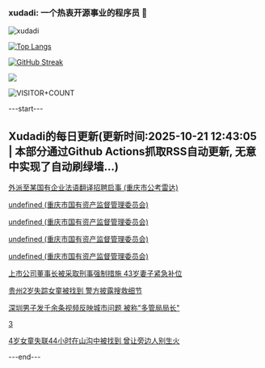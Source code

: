 ### xudadi: 一个热衷开源事业的程序员 👋

![xudadi](https://github-readme-stats-git-masterorgs-github-readme-stats-team.vercel.app/api?username=xudadi)

[![Top Langs](https://github-readme-stats.vercel.app/api/top-langs/?username=xudadi)](https://github.com/anuraghazra/github-readme-stats)

[![GitHub Streak](https://streak-stats.demolab.com?user=xudadi&locale=zh_Hans)](https://git.io/streak-stats)

![](https://raw.githubusercontent.com/xudadi/xudadi/main/assets/github-contribution-grid-snake.svg)

![VISITOR+COUNT](https://komarev.com/ghpvc/?username=xudadi&label=VISITOR+COUNT)


---start---

## Xudadi的每日更新(更新时间:2025-10-21 12:43:05 | 本部分通过Github Actions抓取RSS自动更新, 无意中实现了自动刷绿墙...)

[外派至某国有企业法语翻译招聘启事 (重庆市公考雷达)](https://www.gongkaoleida.com/article/2656053)

[undefined (重庆市国有资产监督管理委员会)](https://dadilab.github.io/feeds/all.xml)

[undefined (重庆市国有资产监督管理委员会)](https://dadilab.github.io/feeds/all.xml)

[undefined (重庆市国有资产监督管理委员会)](https://dadilab.github.io/feeds/all.xml)

[undefined (重庆市国有资产监督管理委员会)](https://dadilab.github.io/feeds/all.xml)

[上市公司董事长被采取刑事强制措施 43岁妻子紧急补位](https://m.163.com/news/article/KCBL5BM40512B07B.html)

[贵州2岁失踪女童被找到 警方披露搜救细节](https://m.163.com/news/article/KCB5S4KA051492T3.html)

[深圳男子发千余条视频反映城市问题 被称"多管局局长"](https://m.163.com/news/article/KCB43D2D053469LG.html)

[3](https://m.163.com/touch/news/sub/domestic)

[4岁女童失联44小时在山沟中被找到 曾让旁边人别生火](https://m.163.com/news/article/KCBE5ULO053469LG.html)

---end---
